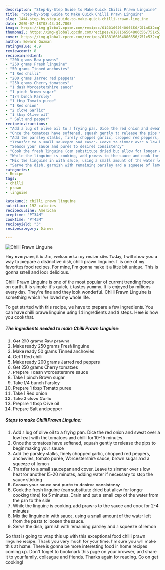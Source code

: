 ```yaml
---
description: "Step-by-Step Guide to Make Quick Chilli Prawn Linguine"
title: "Step-by-Step Guide to Make Quick Chilli Prawn Linguine"
slug: 1404-step-by-step-guide-to-make-quick-chilli-prawn-linguine
date: 2020-07-18T08:43:34.780Z
image: https://img-global.cpcdn.com/recipes/6188166564806656/751x532cq70/chilli-prawn-linguine-recipe-main-photo.jpg
thumbnail: https://img-global.cpcdn.com/recipes/6188166564806656/751x532cq70/chilli-prawn-linguine-recipe-main-photo.jpg
cover: https://img-global.cpcdn.com/recipes/6188166564806656/751x532cq70/chilli-prawn-linguine-recipe-main-photo.jpg
author: Edward Guzman
ratingvalue: 4.9
reviewcount: 8
recipeingredient:
- "200 grams Raw prawns"
- "250 grams Fresh linguine"
- "50 grams Tinned anchovies"
- "1 Red chilli"
- "200 grams Jarred red peppers"
- "250 grams Cherry tomatoes"
- "1 dash Worcestershire sauce"
- "1 pinch Brown sugar"
- "1/4 bunch Parsley"
- "1 tbsp Tomato puree"
- "1 Red onion"
- "2 clove Garlic"
- "1 tbsp Olive oil"
- " Salt and pepper"
recipeinstructions:
- "Add a lug of olive oil to a frying pan. Dice the red onion and sweat over a low heat with the tomatoes and chilli for 10-15 minutes."
- "Once the tomatoes have softened, squash gently to release the pips to begin making your sauce"
- "Add the parsley stalks, finely chopped garlic, chopped red peppers, anchovies, tomato purée, Worcestershire sauce, brown sugar and a squeeze of lemon"
- "Transfer to a small saucepan and cover. Leave to simmer over a low heat for another 15-20 minutes, adding water if necessary to stop the sauce sticking"
- "Season your sauce and purée to desired consistency"
- "Cook the fresh linguine (can substitute dried but allow for longer cooking time) for 5 minutes. Drain and put a small cup of the water from the pan to the side"
- "While the linguine is cooking, add prawns to the sauce and cook for 2-4 minutes"
- "Mix the linguine in with sauce, using a small amount of the water left from the pasta to loosen the sauce."
- "Serve the dish, garnish with remaining parsley and a squeeze of lemon"
categories:
- Recipe
tags:
- chilli
- prawn
- linguine

katakunci: chilli prawn linguine 
nutrition: 192 calories
recipecuisine: American
preptime: "PT34M"
cooktime: "PT43M"
recipeyield: "3"
recipecategory: Dinner

---
```



![Chilli Prawn Linguine](https://img-global.cpcdn.com/recipes/6188166564806656/751x532cq70/chilli-prawn-linguine-recipe-main-photo.jpg)

Hey everyone, it is Jim, welcome to my recipe site. Today, I will show you a way to prepare a distinctive dish, chilli prawn linguine. It is one of my favorites food recipes. For mine, I'm gonna make it a little bit unique. This is gonna smell and look delicious.

Chilli Prawn Linguine is one of the most popular of current trending foods on earth. It is simple, it's quick, it tastes yummy. It is enjoyed by millions every day. They're fine and they look wonderful. Chilli Prawn Linguine is something which I've loved my whole life.




To get started with this recipe, we have to prepare a few ingredients. You can have chilli prawn linguine using 14 ingredients and 9 steps. Here is how you cook that.

<!--inarticleads1-->

##### The ingredients needed to make Chilli Prawn Linguine:

1. Get 200 grams Raw prawns
1. Make ready 250 grams Fresh linguine
1. Make ready 50 grams Tinned anchovies
1. Get 1 Red chilli
1. Make ready 200 grams Jarred red peppers
1. Get 250 grams Cherry tomatoes
1. Prepare 1 dash Worcestershire sauce
1. Take 1 pinch Brown sugar
1. Take 1/4 bunch Parsley
1. Prepare 1 tbsp Tomato puree
1. Take 1 Red onion
1. Take 2 clove Garlic
1. Prepare 1 tbsp Olive oil
1. Prepare  Salt and pepper




<!--inarticleads2-->

##### Steps to make Chilli Prawn Linguine:

1. Add a lug of olive oil to a frying pan. Dice the red onion and sweat over a low heat with the tomatoes and chilli for 10-15 minutes.
1. Once the tomatoes have softened, squash gently to release the pips to begin making your sauce
1. Add the parsley stalks, finely chopped garlic, chopped red peppers, anchovies, tomato purée, Worcestershire sauce, brown sugar and a squeeze of lemon
1. Transfer to a small saucepan and cover. Leave to simmer over a low heat for another 15-20 minutes, adding water if necessary to stop the sauce sticking
1. Season your sauce and purée to desired consistency
1. Cook the fresh linguine (can substitute dried but allow for longer cooking time) for 5 minutes. Drain and put a small cup of the water from the pan to the side
1. While the linguine is cooking, add prawns to the sauce and cook for 2-4 minutes
1. Mix the linguine in with sauce, using a small amount of the water left from the pasta to loosen the sauce.
1. Serve the dish, garnish with remaining parsley and a squeeze of lemon




So that is going to wrap this up with this exceptional food chilli prawn linguine recipe. Thank you very much for your time. I'm sure you will make this at home. There is gonna be more interesting food in home recipes coming up. Don't forget to bookmark this page on your browser, and share it to your family, colleague and friends. Thanks again for reading. Go on get cooking!
